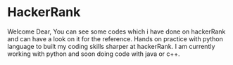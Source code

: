 # HackerRank
Welcome Dear, You can see some codes which i have done on hackerRank and can have a look on it for the reference.
Hands on practice with python language to built my coding skills sharper at hackerRank.
I am currently working with python and soon doing code with java or c++.
